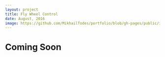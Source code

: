 ```yaml
---
layout: project
title: Fly Wheel Control
date: August, 2016
image: https://github.com/MikhailTodes/portfolio/blob/gh-pages/public/images/coming_soon.jpg?raw=true
---
```


# Coming Soon